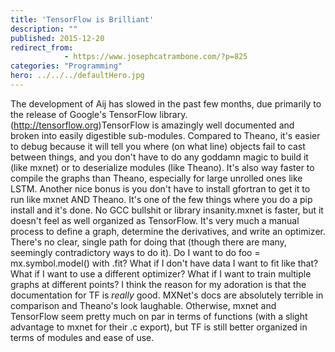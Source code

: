 ```yaml
---
title: 'TensorFlow is Brilliant'
description: ""
published: 2015-12-20
redirect_from: 
            - https://www.josephcatrambone.com/?p=825
categories: "Programming"
hero: ../../../defaultHero.jpg
---
```

The development of Aij has slowed in the past few months, due primarily to the release of Google's TensorFlow library. (<http://tensorflow.org>)TensorFlow is amazingly well documented and broken into easily digestible sub-modules. Compared to Theano, it's easier to debug because it will tell you where (on what line) objects fail to cast between things, and you don't have to do any goddamn magic to build it (like mxnet) or to deserialize modules (like Theano). It's also way faster to compile the graphs than Theano, especially for large unrolled ones like LSTM. Another nice bonus is you don't have to install gfortran to get it to run like mxnet AND Theano. It's one of the few things where you do a pip install and it's done. No GCC bullshit or library insanity.mxnet is faster, but it doesn't feel as well organized as TensorFlow. It's very much a manual process to define a graph, determine the derivatives, and write an optimizer. There's no clear, single path for doing that (though there are many, seemingly contradictory ways to do it). Do I want to do foo = mx.symbol.model() with .fit? What if I don't have data I want to fit like that? What if I want to use a different optimizer? What if I want to train multiple graphs at different points? I think the reason for my adoration is that the documentation for TF is _really_ good. MXNet's docs are absolutely terrible in comparison and Theano's look laughable. Otherwise, mxnet and TensorFlow seem pretty much on par in terms of functions (with a slight advantage to mxnet for their .c export), but TF is still better organized in terms of modules and ease of use.
